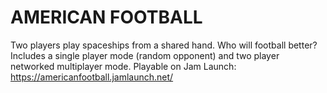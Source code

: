 # AMERICAN FOOTBALL

Two players play spaceships from a shared hand. Who will football better? Includes a single player mode (random opponent) and two player networked multiplayer mode. 
Playable on Jam Launch: https://americanfootball.jamlaunch.net/
